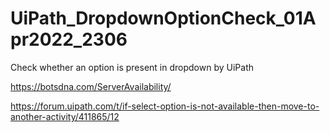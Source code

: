 # UiPath_DropdownOptionCheck_01Apr2022_2306

Check whether an option is present in dropdown by UiPath

https://botsdna.com/ServerAvailability/

https://forum.uipath.com/t/if-select-option-is-not-available-then-move-to-another-activity/411865/12
